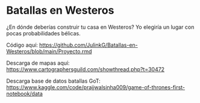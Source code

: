 # Batallas en Westeros
¿En dónde deberías construir tu casa en Westeros? Yo elegiría un lugar con pocas probabilidades bélicas.


Código aquí: https://github.com/JulinkG/Batallas-en-Westeros/blob/main/Proyecto.rmd

Descarga de mapas aquí: https://www.cartographersguild.com/showthread.php?t=30472

Descarga base de datos batallas GoT: https://www.kaggle.com/code/prajjwalsinha009/game-of-thrones-first-notebook/data
